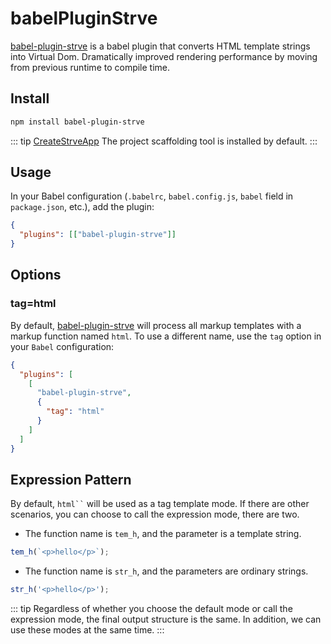 # babelPluginStrve

[babel-plugin-strve](https://www.npmjs.com/package/babel-plugin-strve) is a babel plugin that converts HTML template strings into Virtual Dom. Dramatically improved rendering performance by moving from previous runtime to compile time.

## Install

```bash
npm install babel-plugin-strve
```

::: tip
[CreateStrveApp](/tool/createStrveApp/) The project scaffolding tool is installed by default.
:::

## Usage

In your Babel configuration (`.babelrc`, `babel.config.js`, `babel` field in `package.json`, etc.), add the plugin:

```json
{
  "plugins": [["babel-plugin-strve"]]
}
```

## Options

### tag=html

By default, [babel-plugin-strve](https://www.npmjs.com/package/babel-plugin-strve) will process all markup templates with a markup function named `html`. To use a different name, use the `tag` option in your `Babel` configuration:

```json
{
  "plugins": [
    [
      "babel-plugin-strve",
      {
        "tag": "html"
      }
    ]
  ]
}
```

## Expression Pattern

By default, ` html`` ` will be used as a tag template mode. If there are other scenarios, you can choose to call the expression mode, there are two.

- The function name is `tem_h`, and the parameter is a template string.

```js
tem_h(`<p>hello</p>`);
```

- The function name is `str_h`, and the parameters are ordinary strings.

```js
str_h('<p>hello</p>');
```

::: tip
Regardless of whether you choose the default mode or call the expression mode, the final output structure is the same. In addition, we can use these modes at the same time.
:::
